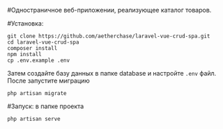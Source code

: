 #Одностраничное веб-приложении, реализующее каталог товаров.

#Установка:

```
git clone https://github.com/aetherchase/laravel-vue-crud-spa.git
cd laravel-vue-crud-spa
composer install
npm install
cp .env.example .env
```
Затем создайте базу данных в папке database и настройте `.env` файл. После запустите миграцию
```
php artisan migrate
```

#Запуск:
в папке проекта

```
php artisan serve
```
